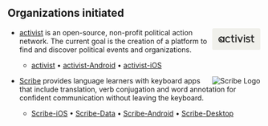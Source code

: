 ## Organizations initiated

<ul>

<li><a href="https://github.com/activist-org/"><img src="https://raw.githubusercontent.com/activist-org/Organization/main/logo/activistLogoRounded.png" width="20%" alt="activist Logo" align="right"></a>

<a href="https://github.com/activist-org/">activist</a> is an open-source, non-profit political action network. The current goal is the creation of a platform to find and discover political events and organizations.

<ul>
    <li><a href="https://github.com/activist-org/activist">activist</a> • <a href="https://github.com/activist-org/activist-Android">activist-Android</a> • <a href="https://github.com/activist-org/activist-iOS">activist-iOS</a></li>
</ul>

</li>

<li><a href="https://github.com/scribe-org/"><img src="https://raw.githubusercontent.com/scribe-org/Organization/main/logo/ScribeLogoRounded.png" width="20%" alt="Scribe Logo" align="right"></a>

<a href="https://github.com/scribe-org/">Scribe</a> provides language learners with keyboard apps that include translation, verb conjugation and word annotation for confident communication without leaving the keyboard.

<ul>
    <li><a href="https://github.com/scribe-org/Scribe-iOS">Scribe-iOS</a> • <a href="https://github.com/scribe-org/Scribe-Data">Scribe-Data</a> • <a href="https://github.com/scribe-org/Scribe-Android">Scribe-Android</a> • <a href="https://github.com/scribe-org/Scribe-Desktop">Scribe-Desktop</a></li>
</ul>

</li>

</ul>
